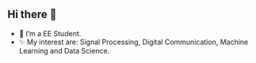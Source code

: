 ## Hi there 👋

- 🔭 I’m a EE Student.
- ✨ My interest are:
  Signal Processing,
  Digital Communication,
  Machine Learning
  and Data Science.

